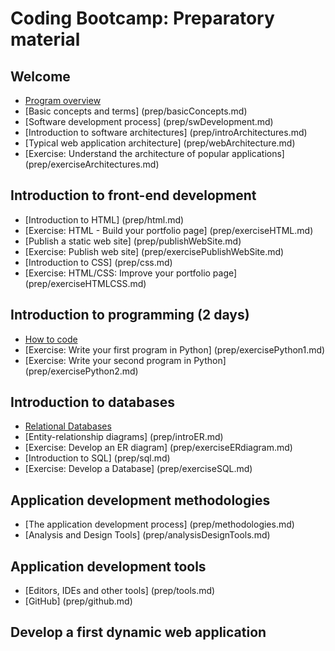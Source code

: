 # Coding Bootcamp: Preparatory material
## Welcome 
* [Program overview](prep/programOverview.md)
* [Basic concepts and terms] (prep/basicConcepts.md)
* [Software development process] (prep/swDevelopment.md)
* [Introduction to software architectures] (prep/introArchitectures.md)
* [Typical web application architecture] (prep/webArchitecture.md)
* [Exercise: Understand the architecture of popular applications] (prep/exerciseArchitectures.md)


## Introduction to front-end development 
* [Introduction to HTML] (prep/html.md)
* [Exercise: HTML - Build your portfolio page] (prep/exerciseHTML.md)
* [Publish a static web site] (prep/publishWebSite.md)
* [Exercise: Publish web site] (prep/exercisePublishWebSite.md)
* [Introduction to CSS] (prep/css.md)
* [Exercise: HTML/CSS: Improve your portfolio page] (prep/exerciseHTMLCSS.md)


## Introduction to programming (2 days)
* [How to code](prep/introProgramming.md)
* [Exercise: Write your first program in Python] (prep/exercisePython1.md)
* [Exercise: Write your second program in Python] (prep/exercisePython2.md)


## Introduction to databases 
* [Relational Databases](prep/introDB.md)
* [Entity-relationship diagrams] (prep/introER.md)
* [Exercise: Develop an ER diagram] (prep/exerciseERdiagram.md)
* [Introduction to SQL] (prep/sql.md)
* [Exercise: Develop a Database] (prep/exerciseSQL.md)


## Application development methodologies
* [The application development process] (prep/methodologies.md)
* [Analysis and Design Tools] (prep/analysisDesignTools.md)


## Application development tools
* [Editors, IDEs and other tools] (prep/tools.md)
* [GitHub] (prep/github.md)


## Develop a first dynamic web application

